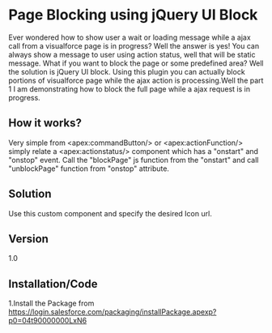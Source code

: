 Page Blocking using jQuery UI Block
=========

Ever wondered how to show user a wait or loading message while a ajax call from a visualforce page is in progress?
Well the answer is yes! You can always show a message to user using action status, well that will be static message.
What if you want to block the page or some predefined area? Well the solution is jQuery UI block. Using this plugin you can actually block portions of visualforce page while the ajax action is processing.Well the part 1 I am demonstrating how to block the full page while a ajax request is in progress.

How it works?
-
Very simple from &lt;apex:commandButton/&gt; or &lt;apex:actionFunction/&gt; simply relate a &lt;apex:actionstatus/&gt; component which has a &quot;onstart&quot; and &quot;onstop&quot; event. Call the &quot;blockPage&quot; js function from the &quot;onstart&quot; and call &quot;unblockPage&quot; function from &quot;onstop&quot; attribute.

Solution
-
Use this custom component and specify the desired Icon url.

Version
-

1.0


Installation/Code
--------------

1.Install the Package from https://login.salesforce.com/packaging/installPackage.apexp?p0=04t90000000LxN6


  
    
